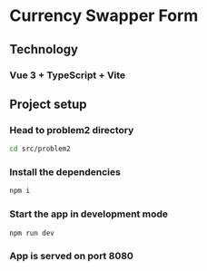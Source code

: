 # Currency Swapper Form

## Technology
### Vue 3 + TypeScript + Vite

## Project setup
### Head to problem2 directory
```bash
cd src/problem2
```
### Install the dependencies
```bash
npm i
```
### Start the app in development mode
```bash
npm run dev
```

### App is served on port 8080